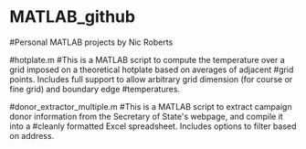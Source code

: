 # MATLAB_github
#Personal MATLAB projects by Nic Roberts

#hotplate.m
#This is a MATLAB script to compute the temperature over a grid imposed on a theoretical hotplate based on averages of adjacent #grid points.  Includes full support  to allow arbitrary grid dimension (for course or fine grid) and boundary edge #temperatures.

#donor_extractor_multiple.m
#This is a MATLAB script to extract campaign donor information from the Secretary of State's webpage, and compile it into a #cleanly formatted Excel spreadsheet.  Includes options to filter based on address.
